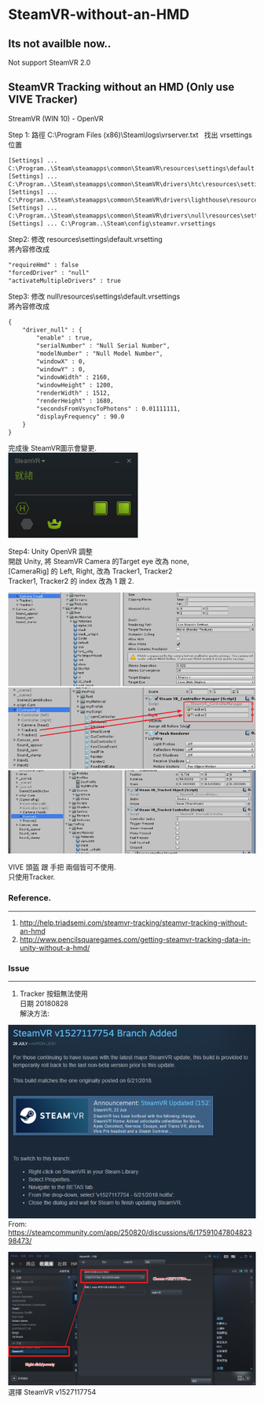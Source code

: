 # SteamVR-without-an-HMD
  
Its not availble now..
-----------------------------
Not support SteamVR 2.0  
   
   
SteamVR Tracking without an HMD (Only use VIVE Tracker)  
-----------------------------
StreamVR (WIN 10) - OpenVR   
  
  
Step 1: 路徑 C:\Program Files (x86)\Steam\logs\vrserver.txt  
找出 vrsettings 位置  

```
[Settings] ... C:\Program..\Steam\steamapps\common\SteamVR\resources\settings\default.vrsettings  
[Settings] ... C:\Program..\Steam\steamapps\common\SteamVR\drivers\htc\resources\settings\default.vrsettings  
[Settings] ... C:\Program..\Steam\steamapps\common\SteamVR\drivers\lighthouse\resources\settings\default.vrsettings  
[Settings] ... C:\Program..\Steam\steamapps\common\SteamVR\drivers\null\resources\settings\default.vrsettings  
[Settings] ... C:\Program..\Steam\config\steamvr.vrsettings  
```

Step2: 修改 resources\settings\default.vrsetting  
將內容修改成  

```
"requireHmd" : false  
"forcedDriver" : "null"  
"activateMultipleDrivers" : true  
```

Step3: 修改 null\resources\settings\default.vrsettings  
將內容修改成  

```
{
	"driver_null" : {
		"enable" : true,
		"serialNumber" : "Null Serial Number", 
		"modelNumber" : "Null Model Number",
		"windowX" : 0,
		"windowY" : 0,
		"windowWidth" : 2160,
		"windowHeight" : 1200,
		"renderWidth" : 1512,
		"renderHeight" : 1680,
		"secondsFromVsyncToPhotons" : 0.01111111,
		"displayFrequency" : 90.0
	}
}
```
  
完成後 SteamVR圖示會變更.  
<img src="https://github.com/shinn716/SteamVR-without-an-HMD/blob/master/SteamvrWithoutHMD.png" /></a>

Step4: Unity OpenVR 調整  
開啟 Unity, 將 SteamVR Camera 的Target eye 改為 none,  
[CameraRig] 的 Left, Right, 改為 Tracker1, Tracker2  
Tracker1, Tracker2 的 index 改為 1 跟 2.   
  
<img src="https://github.com/shinn716/SteamVR-without-an-HMD/blob/master/Snipaste_2018-04-02_12-03-26.png" /></a>  
<img src="https://github.com/shinn716/SteamVR-without-an-HMD/blob/master/Snipaste_2018-04-30_14-27-04.png" /></a>  
<img src="https://github.com/shinn716/SteamVR-without-an-HMD/blob/master/Snipaste_2018-04-02_12-03-11.png" /></a>   
  
VIVE 頭盔 跟 手把 兩個皆可不使用.  
只使用Tracker.  
  
  
### Reference.
------------------------
1. http://help.triadsemi.com/steamvr-tracking/steamvr-tracking-without-an-hmd
2. http://www.pencilsquaregames.com/getting-steamvr-tracking-data-in-unity-without-a-hmd/
  
  
### Issue
------------------------
1. Tracker 按鈕無法使用  
日期 20180828  
解決方法:    
  
<img src="https://github.com/shinn716/SteamVR-without-an-HMD/blob/master/Snipaste_2018-08-28_14-51-15.png" /></a>
From: https://steamcommunity.com/app/250820/discussions/6/1759104780482398473/  
  
<img src="https://github.com/shinn716/SteamVR-without-an-HMD/blob/master/Snipaste_2018-08-28_14-47-25.png" /></a>
選擇 SteamVR v1527117754

